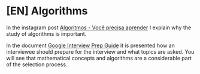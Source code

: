# [EN] Algorithms

In the instagram post [Algoritmos - Você precisa aprender](https://www.instagram.com/p/DDM5cuFuCYe/?img_index=1) I explain why the study of algorithms is important.

In the document [Google Interview Prep Guide](/algorithms/1-algorithms/[Google%20Interview%20Prep%20Guide]%20SWE%20-%20UGrad.pdf) it is presented how an interviewee should prepare for the interview and what topics are asked. You will see that mathematical concepts and algorithms are a considerable part of the selection process.
